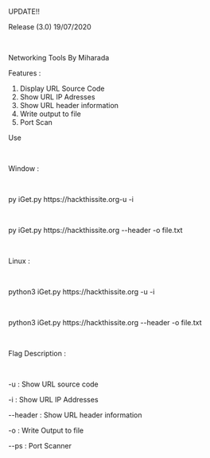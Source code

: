 <p>UPDATE!!</p>
<p>Release (3.0) 19/07/2020</p><br>

Networking Tools By Miharada

Features :
1. Display URL Source Code
2. Show URL IP Adresses
3. Show URL header information
4. Write output to file
5. Port Scan


<p>Use</p><br>

<p>Window :</p><br>

<p>py iGet.py https://hackthissite.org-u -i</p><br>

<p>py iGet.py https://hackthissite.org --header -o file.txt</p><br>


<p>Linux :</p><br>

<p>python3 iGet.py https://hackthissite.org -u  -i</p><br>

<p>python3 iGet.py https://hackthissite.org --header -o file.txt</p><br>


<p>Flag Description :</p><br>

-u : Show URL source code 

-i : Show URL IP Addresses

--header : Show URL header information

-o <filename> : Write Output to file

--ps : Port Scanner
